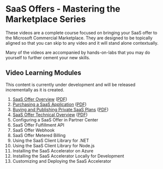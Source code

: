 # SaaS Offers - Mastering the Marketplace Series

These videos are a complete course focused on bringing your SaaS offer to the Microsoft Commercial Marketplace. They are designed to be topically aligned so that you can skip to any video and it will stand alone contextually.

Many of the videos are accompanied by hands-on-labs that you may do yourself to further cement your new skills.

## Video Learning Modules

This content is currently under development and will be released incrementally as it is created.

1. [SaaS Offer Overview](https://www.youtube.com/watch?v=9PCTioPbI8M&list=PLmsFUfdnGr3wWUaB-QkSaQRHBNYKZj5PM&index=1) ([PDF](./pdfs/01-SaaS-Offer-Overview.pdf))
1. [Purchasing a SaaS Application](https://www.youtube.com/watch?v=F1DHF3OYiUI&list=PLmsFUfdnGr3wWUaB-QkSaQRHBNYKZj5PM&index=2) ([PDF](./pdfs/02-Purchasing-a-SaaS-Application/pdf))
1. [Buying and Publishing Private SaaS Plans](https://www.youtube.com/watch?v=RFYybqyyy-c&list=PLmsFUfdnGr3wWUaB-QkSaQRHBNYKZj5PM&index=3) ([PDF](./pdfs/03-Buying-and-Publishing-Private-SaaS-Plans.pdf))
1. [SaaS Offer Technical Overview](https://www.youtube.com/watch?v=0c-rzJkTV7w&list=PLmsFUfdnGr3wWUaB-QkSaQRHBNYKZj5PM&index=4) ([PDF](./pdfs/04-SaaS-Offer-Technical-Overview.pdf))
1. Configuring a SaaS Offer in Partner Center
1. SaaS Offer Fulfillment API
1. SaaS Offer Webhook
1. SaaS Offer Metered Billing
1. Using the SaaS Client Library for .NET
1. Using the SaaS Client Library for Node.js
1. Installing the SaaS Accelerator on Azure
1. Installing the SaaS Accelerator Locally for Development
1. Customizing and Deploying the SaaS Accelerator